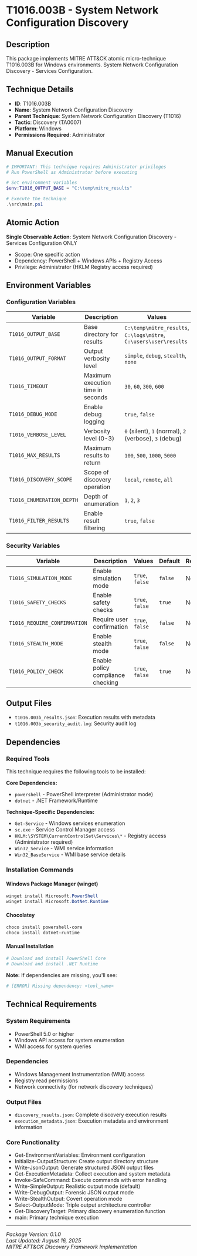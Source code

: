 # T1016.003B - System Network Configuration Discovery

## Description
This package implements MITRE ATT&CK atomic micro-technique T1016.003B for Windows environments. System Network Configuration Discovery - Services Configuration.

## Technique Details
- **ID**: T1016.003B
- **Name**: System Network Configuration Discovery
- **Parent Technique**: System Network Configuration Discovery (T1016)
- **Tactic**: Discovery (TA0007)
- **Platform**: Windows
- **Permissions Required**: Administrator

## Manual Execution
```powershell
# IMPORTANT: This technique requires Administrator privileges
# Run PowerShell as Administrator before executing

# Set environment variables
$env:T1016_OUTPUT_BASE = "C:\temp\mitre_results"

# Execute the technique
.\src\main.ps1
```

## Atomic Action
**Single Observable Action**: System Network Configuration Discovery - Services Configuration ONLY
- Scope: One specific action
- Dependency: PowerShell + Windows APIs + Registry Access
- Privilege: Administrator (HKLM Registry access required)

## Environment Variables

### Configuration Variables
| Variable | Description | Values | Default | Required |
|----------|-------------|---------|---------|----------|
| `T1016_OUTPUT_BASE` | Base directory for results | `C:\temp\mitre_results`, `C:\logs\mitre`, `C:\users\user\results` | `C:\temp\mitre_results` | Yes |
| `T1016_OUTPUT_FORMAT` | Output verbosity level | `simple`, `debug`, `stealth`, `none` | `simple` | No |
| `T1016_TIMEOUT` | Maximum execution time in seconds | `30`, `60`, `300`, `600` | `300` | No |
| `T1016_DEBUG_MODE` | Enable debug logging | `true`, `false` | `false` | No |
| `T1016_VERBOSE_LEVEL` | Verbosity level (0-3) | `0` (silent), `1` (normal), `2` (verbose), `3` (debug) | `1` | No |
| `T1016_MAX_RESULTS` | Maximum results to return | `100`, `500`, `1000`, `5000` | `1000` | No |
| `T1016_DISCOVERY_SCOPE` | Scope of discovery operation | `local`, `remote`, `all` | `local` | No |
| `T1016_ENUMERATION_DEPTH` | Depth of enumeration | `1`, `2`, `3` | `1` | No |
| `T1016_FILTER_RESULTS` | Enable result filtering | `true`, `false` | `false` | No |

### Security Variables
| Variable | Description | Values | Default | Required |
|----------|-------------|---------|---------|----------|
| `T1016_SIMULATION_MODE` | Enable simulation mode | `true`, `false` | `false` | No |
| `T1016_SAFETY_CHECKS` | Enable safety checks | `true`, `false` | `true` | No |
| `T1016_REQUIRE_CONFIRMATION` | Require user confirmation | `true`, `false` | `false` | No |
| `T1016_STEALTH_MODE` | Enable stealth mode | `true`, `false` | `false` | No |
| `T1016_POLICY_CHECK` | Enable policy compliance checking | `true`, `false` | `true` | No |

## Output Files
- `t1016.003b_results.json`: Execution results with metadata
- `t1016.003b_security_audit.log`: Security audit log

## Dependencies

### Required Tools
This technique requires the following tools to be installed:

**Core Dependencies:**
- `powershell` - PowerShell interpreter (Administrator mode)
- `dotnet` - .NET Framework/Runtime

**Technique-Specific Dependencies:**
- `Get-Service` - Windows services enumeration
- `sc.exe` - Service Control Manager access
- `HKLM:\SYSTEM\CurrentControlSet\Services\*` - Registry access (Administrator required)
- `Win32_Service` - WMI service information
- `Win32_BaseService` - WMI base service details

### Installation Commands

#### Windows Package Manager (winget)
```powershell
winget install Microsoft.PowerShell
winget install Microsoft.DotNet.Runtime
```

#### Chocolatey
```powershell
choco install powershell-core
choco install dotnet-runtime
```

#### Manual Installation
```powershell
# Download and install PowerShell Core
# Download and install .NET Runtime
```

**Note:** If dependencies are missing, you'll see:
```powershell
# [ERROR] Missing dependency: <tool_name>
```

## Technical Requirements

### System Requirements

- PowerShell 5.0 or higher
- Windows API access for system enumeration
- WMI access for system queries

### Dependencies

- Windows Management Instrumentation (WMI) access
- Registry read permissions
- Network connectivity (for network discovery techniques)

### Output Files
- `discovery_results.json`: Complete discovery execution results
- `execution_metadata.json`: Execution metadata and environment information

### Core Functionality

- Get-EnvironmentVariables: Environment configuration
- Initialize-OutputStructure: Create output directory structure
- Write-JsonOutput: Generate structured JSON output files
- Get-ExecutionMetadata: Collect execution and system metadata
- Invoke-SafeCommand: Execute commands with error handling
- Write-SimpleOutput: Realistic output mode (default)
- Write-DebugOutput: Forensic JSON output mode
- Write-StealthOutput: Covert operation mode
- Select-OutputMode: Triple output architecture controller
- Get-DiscoveryTarget: Primary discovery enumeration function
- main: Primary technique execution

---
*Package Version: 0.1.0*  
*Last Updated: August 16, 2025*  
*MITRE ATT&CK Discovery Framework Implementation*
